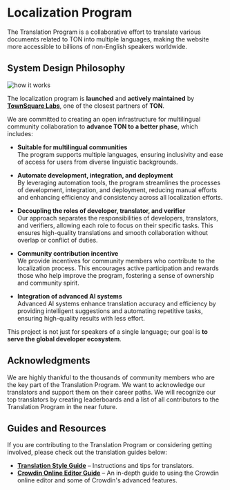 # Localization Program

The Translation Program is a collaborative effort to translate various documents related to TON into multiple languages, making the website more accessible to billions of non-English speakers worldwide.

## System Design Philosophy
![how it works](/img/localizationProgramGuideline/localization-program.png)

The localization program is **launched** and **actively maintained** by [**TownSquare Labs**](https://github.com/TownSquareXYZ), one of the closest partners of **TON**.

We are committed to creating an open infrastructure for multilingual community collaboration to **advance TON to a better phase**, which includes:

* **Suitable for multilingual communities**   
   The program supports multiple languages, ensuring inclusivity and ease of access for users from diverse linguistic backgrounds.

* **Automate development, integration, and deployment**  
   By leveraging automation tools, the program streamlines the processes of development, integration, and deployment, reducing manual efforts and enhancing efficiency and consistency across all localization efforts.

* **Decoupling the roles of developer, translator, and verifier**  
   Our approach separates the responsibilities of developers, translators, and verifiers, allowing each role to focus on their specific tasks. This ensures high-quality translations and smooth collaboration without overlap or conflict of duties.

* **Community contribution incentive**  
   We provide incentives for community members who contribute to the localization process. This encourages active participation and rewards those who help improve the program, fostering a sense of ownership and community spirit.

* **Integration of advanced AI systems**  
   Advanced AI systems enhance translation accuracy and efficiency by providing intelligent suggestions and automating repetitive tasks, ensuring high-quality results with less effort.

This project is not just for speakers of a single language; our goal is **to serve the global developer ecosystem**.

## Acknowledgments
We are highly thankful to the thousands of community members who are the key part of the Translation Program. We want to acknowledge our translators and support them on their career paths. We will recognize our top translators by creating leaderboards and a list of all contributors to the Translation Program in the near future.

## Guides and Resources
If you are contributing to the Translation Program or considering getting involved, please check out the translation guides below:
* [**Translation Style Guide**](/v3/contribute/localization-program/translation-style-guide) – Instructions and tips for translators.
* [**Crowdin Online Editor Guide**](https://support.crowdin.com/online-editor/) – An in-depth guide to using the Crowdin online editor and some of Crowdin's advanced features.
